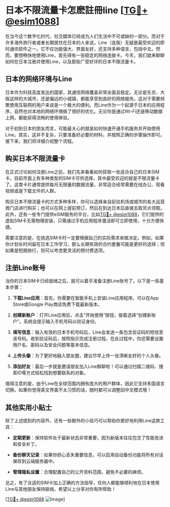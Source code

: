 # 日本不限流量卡怎麽註冊line [[TG💪+ @esim1088](https://t.me/s/esim1088)]

在当今这个数字化时代，社交媒体已经成为人们生活中不可或缺的一部分。而对于许多海外旅行者或者长期居住在日本的人来说，Line（连我）无疑是最受欢迎的即时通讯软件之一。它不仅功能强大、界面友好，还支持多种语言，包括中文。然而，要想畅快地使用Line，首先得有一张稳定的网络连接卡。今天，我们就来聊聊如何在日本注册并使用Line，以及那些广受好评的日本不限流量卡。

## 日本的网络环境与Line

日本作为科技高度发达的国家，其通信网络覆盖非常全面且稳定。无论是东京、大阪这样的大城市，还是偏远的小城镇，都能享受到良好的网络服务。这对于需要频繁使用互联网的用户来说是一个极大的便利。而Line作为一个起源于日本的应用程序，自然也对本地的网络环境做了很好的优化。无论你是通过Wi-Fi还是移动数据上网，都能获得流畅的使用体验。

对于初到日本的朋友而言，可能最关心的就是如何快速开通手机服务并开始使用Line。其实，这并不复杂，只要准备好必要的材料，并按照正确的步骤操作即可。接下来，我们将详细介绍整个流程。

## 购买日本不限流量卡

在正式讨论如何注册Line之前，我们先来看看如何获取一张适合自己的日本SIM卡。目前市面上有多种类型的SIM卡可供选择，其中最受欢迎的就是不限流量卡了。这类卡片通常提供每月无限量的数据流量，非常适合经常需要在线办公、观看视频或是下载文件的人群。

购买日本不限流量卡的方式多种多样，你可以选择亲自前往机场或城市的各大运营商门店进行购买；也可以在网上提前预订，然后在到达日本后直接去取货点领取。此外，还有一些专门提供eSIM服务的平台，比如[TG💪+ @esim1088](https://t.me/s/esim1088)，它们提供的虚拟SIM卡无需物理安装，只需通过手机应用程序激活即可立即使用，十分方便快捷。

需要注意的是，在挑选SIM卡时一定要根据自己的实际需求来做决定。例如，如果你计划长时间留在日本工作学习，那么长期有效的合约套餐可能是更好的选择；但如果是短期旅行，则可以考虑更灵活的预付费选项。

## 注册Line账号

当你的日本SIM卡已经就绪之后，就可以着手准备注册Line账号了。以下是一些基本步骤：

1. **下载Line应用**：首先，你需要在智能手机上安装Line应用程序。可以在App Store或Google Play商店免费下载最新版本。
   
2. **创建新账户**：打开Line应用后，点击“开始使用”按钮，接着选择“创建新账户”。系统会提示输入手机号码以验证身份。

3. **填写信息**：输入有效的日本手机号码后，Line会发送一条包含验证码的短信至该号码。收到验证码后，按照指示完成注册过程。在此过程中，你还需要设置用户名、密码以及安全问题等基本信息。

4. **上传头像**：为了更好地融入朋友圈，建议尽早上传一张清晰友好的个人头像。

5. **添加好友**：最后一步就是邀请朋友加入Line群聊啦！可以通过扫描二维码、搜索ID等方式轻松找到想要联系的对象。

值得注意的是，由于Line在全球范围内拥有庞大的用户群体，因此它支持多国语言切换。如果你觉得英文界面不太习惯的话，随时都可以调整回中文模式哦！

## 其他实用小贴士

除了上述提到的内容外，还有一些额外的小技巧可以帮助你更好地利用Line这款工具：

- **定期更新**：保持软件处于最新状态非常重要，因为新版本往往包含了性能改进和安全补丁。
  
- **备份聊天记录**：如果你担心丢失重要信息，可以启用自动备份功能将所有对话保存到云端服务器中。
  
- **管理隐私设置**：合理配置自己的公开资料范围，避免不必要的麻烦。

总之，有了合适的SIM卡加上正确的方法指导，任何人都能够顺利地在日本使用Line与其他朋友保持联络。希望以上分享对你有所帮助！

[[TG💪+ @esim1088](https://t.me/s/esim1088) ![Image](https://i.postimg.cc/4NQfJmqS/Snipaste-2025-05-13-00-14-12.png)]